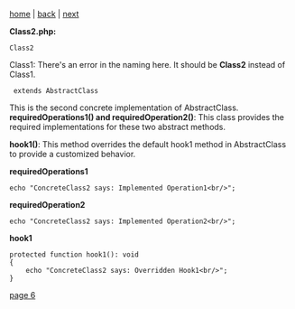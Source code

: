 [home](./page01.md) | [back](./page04.md) | [next](./page06.md)

**Class2.php:**

```
Class2
```

Class1: There's an error in the naming here. It should be **Class2** instead of Class1. 

```
 extends AbstractClass
```

This is the second concrete implementation of AbstractClass.
**requiredOperations1() and requiredOperation2()**: This class provides the required implementations for these two abstract methods.

**hook1()**: This method overrides the default hook1 method in AbstractClass to provide a customized behavior.

**requiredOperations1**
```
echo "ConcreteClass2 says: Implemented Operation1<br/>";
```

**requiredOperation2**
```
echo "ConcreteClass2 says: Implemented Operation2<br/>";
```

**hook1**
```
protected function hook1(): void
{
    echo "ConcreteClass2 says: Overridden Hook1<br/>";
}
```


[page 6](./page06.md)
